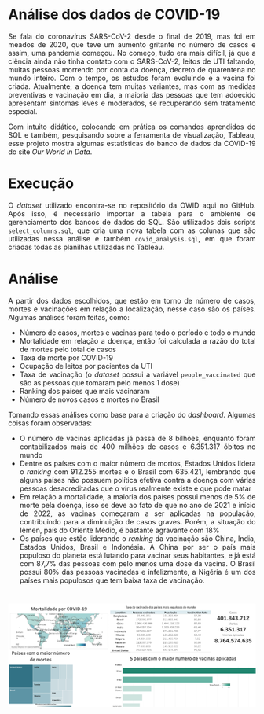 # Análise dos dados de COVID-19

<div style="text-align: justify">
Se fala do coronavírus SARS-CoV-2 desde o final de 2019, mas foi em meados de 2020, que teve um aumento gritante no número de casos e assim, uma pandemia começou. No começo, tudo era mais difícil, já que a ciência ainda não tinha contato com o SARS-CoV-2, leitos de UTI faltando, muitas pessoas morrendo por conta da doença, decreto de quarentena no mundo inteiro. Com o tempo, os estudos foram evoluindo e a vacina foi criada. Atualmente, a doença tem muitas variantes, mas com as medidas preventivas e vacinação em dia, a maioria das pessoas que tem adoecido apresentam sintomas leves e moderados, se recuperando sem tratamento especial.

Com intuito didático, colocando em prática os comandos aprendidos do SQL e também, pesquisando sobre a ferramenta de visualização, Tableau, esse projeto mostra algumas estatísticas do banco de dados da COVID-19 do site <i>Our World in Data</i>.


# Execução

O <i>dataset</i> utilizado encontra-se no repositório da OWID aqui no GitHub. Após isso, é necessário importar a tabela para o ambiente de gerenciamento dos bancos de dados do SQL. São utilizados dois scripts `select_columns.sql`, que cria uma nova tabela com as colunas que são utilizadas nessa análise e também `covid_analysis.sql`, em que foram criadas todas as planilhas utilizadas no Tableau.

# Análise

A partir dos dados escolhidos, que estão em torno de número de casos, mortes e vacinações em relação a localização, nesse caso são os países. Algumas análises foram feitas, como:

* Número de casos, mortes e vacinas para todo o período e todo o mundo
* Mortalidade em relação a doença, então foi calculada a razão do total de mortes pelo total de casos
* Taxa de morte por COVID-19
* Ocupação de leitos por pacientes da UTI
* Taxa de vacinação (o <i>dataset</i> possui a variável `people_vaccinated` que são as pessoas que tomaram pelo menos 1 dose)
* Ranking dos países que mais vacinaram
* Número de novos casos e mortes no Brasil

Tomando essas análises como base para a criação do <i>dashboard</i>. Algumas coisas foram observadas:

* O número de vacinas aplicadas já passa de 8 bilhões, enquanto foram contabilizados mais de 400 milhões de casos e 6.351.317 óbitos no mundo
* Dentre os países com o maior número de mortos, Estados Unidos lidera o <i>ranking</i> com 912.255 mortes e o Brasil com 635.421, lembrando que alguns países não possuem política efetiva contra a doença com várias pessoas desacreditadas que o vírus realmente existe e que pode matar
* Em relação a mortalidade, a maioria dos países possui menos de 5% de morte pela doença, isso se deve ao fato de que no ano de 2021 e início de 2022, as vacinas começaram a ser aplicadas na população, contribuindo para a diminuição de casos graves. Porém, a situação do Iêmen, país do Oriente Médio, é bastante agravante com 18%
* Os países que estão liderando o <i>ranking</i> da vacinação são China, India, Estados Unidos, Brasil e Indonésia. A China por ser o país mais populoso do planeta está lutando para vacinar seus habitantes, e já está com 87,7% das pessoas com pelo menos uma dose da vacina. O Brasil possui 80% das pessoas vacinadas e infelizmente, a Nigéria é um dos países mais populosos que tem baixa taxa de vacinação.


<h1 align="center">
    <a href="https://public.tableau.com/views/Covid-19Analysis_16446179043980/Painel1?:language=pt-BR&publish=yes&:display_count=n&:origin=viz_share_link">
    <img src="covid_dashboard.png"></a>
</h1>